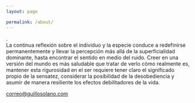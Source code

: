 ```yaml
---
layout: page

permalink: /about/
---
```


.<br>
La continua reflexión sobre el individuo y la especie conduce a redefinirse permanentemente y llevar la percepción más allá de la superficialidad dominante, hasta encontrar el sentido en medio del ruido.
Creer en una versión del mundo es más saludable que tratar de verlo cómo realmente es, mantener esta rigurosidad en el ser requiere tener claro el significado propio de la sensatez, considerar la posibilidad de la desobediencia y asumir de manera resiliente los efectos debilitadores de la vida.


[correo@guillosolano.com](mailto:correo@guillosolano.com)
